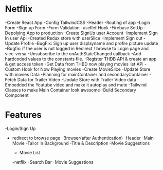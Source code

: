 # Netflix

-Create React App
-Config TailwindCSS
-Header 
-Routing of app
-Login Form
-Sign up Form
-Form Validation
-useRef Hook
-Firebase SetUp
-Depolying App to production
-Create SignUp user Account
-Implement Sign In user Api
-Created Redux store with userSlice
-Implement Sign out
-Update Profile
-BugFix: Sign up user displayname and profile picture update
-Bugfix: if the user is not logged in Redirect / browse to Login page and vice-versa
-Unsubscribe to the onAuthStateChanged callback
-Add hardcoded values to the constants file.
-Register THDB API & create an app & get access token
-Get Data from THBD now playing movies list API 
-Custom Hook for Now Playing movies 
-Create MovieSlice
-Update Store with movies Data
-Planning for mainContainer and secondaryContainer
-Fetch Data for Trailer Video
-Update Store with Trailer Video data
-Embedded the Youtube video and make it autoplay and mute
-Tailwind Classes to make Main Container look awesome 
-Build Secondary Component 



# Features
-Login/Sign Up
 - redirect to browse page
-Browser(after Authentication)
 -Header
 -Main Movie 
  -Tailor in Background
  -Title & Description 
  -Movie Suggestions
    - Movie List

    -netflix 
     -Search Bar
     -Movie Suggestions